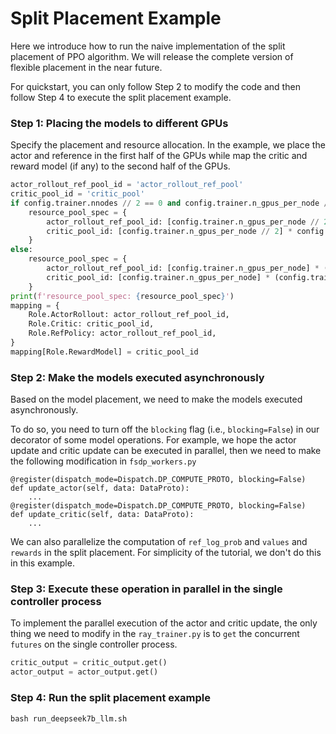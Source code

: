 # Split Placement Example
Here we introduce how to run the naive implementation of the split placement of PPO algorithm.
We will release the complete version of flexible placement in the near future.

 For quickstart, you can only follow Step 2 to modify the code and then follow Step 4 to execute the split placement example.

### Step 1: Placing the models to different GPUs
Specify the placement and resource allocation. In the example, we place the actor and reference in the first half of the GPUs while map the critic and reward model (if any) to the second half of the GPUs.
```python
actor_rollout_ref_pool_id = 'actor_rollout_ref_pool'
critic_pool_id = 'critic_pool'
if config.trainer.nnodes // 2 == 0 and config.trainer.n_gpus_per_node // 2 > 0:
    resource_pool_spec = {
        actor_rollout_ref_pool_id: [config.trainer.n_gpus_per_node // 2] * config.trainer.nnodes,
        critic_pool_id: [config.trainer.n_gpus_per_node // 2] * config.trainer.nnodes,
    }
else:
    resource_pool_spec = {
        actor_rollout_ref_pool_id: [config.trainer.n_gpus_per_node] * (config.trainer.nnodes // 2),
        critic_pool_id: [config.trainer.n_gpus_per_node] * (config.trainer.nnodes // 2),
    }
print(f'resource_pool_spec: {resource_pool_spec}')
mapping = {
    Role.ActorRollout: actor_rollout_ref_pool_id,
    Role.Critic: critic_pool_id,
    Role.RefPolicy: actor_rollout_ref_pool_id,
}
mapping[Role.RewardModel] = critic_pool_id
```

### Step 2: Make the models executed asynchronously
Based on the model placement, we need to make the models executed asynchronously.

To do so, you need to turn off the `blocking` flag (i.e., `blocking=False`) in our decorator of some model operations.
For example, we hope the actor update and critic update can be executed in parallel, then we need to make the following modification in `fsdp_workers.py`

```
@register(dispatch_mode=Dispatch.DP_COMPUTE_PROTO, blocking=False)
def update_actor(self, data: DataProto):
    ...
@register(dispatch_mode=Dispatch.DP_COMPUTE_PROTO, blocking=False)
def update_critic(self, data: DataProto):
    ...
```

We can also parallelize the computation of `ref_log_prob` and `values` and `rewards` in the split placement. For simplicity of the tutorial, we don't do this in this example.

### Step 3: Execute these operation in parallel in the single controller process
To implement the parallel execution of the actor and critic update, the only thing we need to modify in the `ray_trainer.py` is to `get` the concurrent  `futures` on the single controller process.

```python
critic_output = critic_output.get()
actor_output = actor_output.get()
```

### Step 4: Run the split placement example

```
bash run_deepseek7b_llm.sh
```